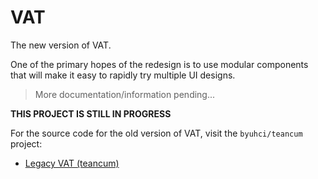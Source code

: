 # VAT
 
The new version of VAT.

One of the primary hopes of the redesign is to use modular components that will make it easy to rapidly try multiple UI designs.
> More documentation/information pending...

 **THIS PROJECT IS STILL IN PROGRESS**

For the source code for the old version of VAT, visit the `byuhci/teancum` project: 
 - [Legacy VAT (teancum)](https://github.com/byuhci/teancum)

